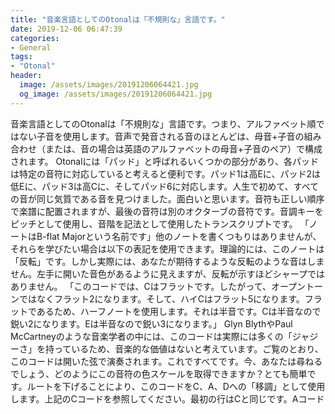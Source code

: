 ```yaml
---
title: "音楽言語としてのOtonalは「不規則な」言語です。"
date: 2019-12-06 06:47:39
categories:
- General
tags:
- "Otonal"
header:
  image: /assets/images/20191206064421.jpg
  og_image: /assets/images/20191206064421.jpg
---
```


音楽言語としてのOtonalは「不規則な」言語です。つまり、アルファベット順ではない子音を使用します。音声で発音される音のほとんどは、母音+子音の組み合わせ（または、音の場合は英語のアルファベットの母音+子音のペア）で構成されます。 Otonalには「パッド」と呼ばれるいくつかの部分があり、各パッドは特定の音符に対応していると考えると便利です。パッド1は高Eに、パッド2は低Eに、パッド3は高Cに、そしてパッド6に対応します。人生で初めて、すべての音が同じ気質である音を見つけました。面白いと思います。音符も正しい順序で楽譜に配置されますが、最後の音符は別のオクターブの音符です。音調キーをピッチとして使用し、音階を記法として使用したトランスクリプトです。 「ノートはB-flat Majorという名前です」他のノートを書くつもりはありませんが、それらを学びたい場合は以下の表記を使用できます。理論的には、このノートは「反転」です。しかし実際には、あなたが期待するような反転のような音はしません。左手に開いた音色があるように見えますが、反転が示すほどシャープではありません。 「このコードでは、Cはフラットです。したがって、オープントーンではなくフラット2になります。そして、ハイCはフラット5になります。フラットであるため、ハーフノートを使用します。それは半音です。Cは半音なので鋭い2になります。Eは半音なので鋭い3になります。」 Glyn BlythやPaul McCartneyのような音楽学者の中には、このコードは実際には多くの「ジャジーさ」を持っているため、音楽的な価値はないと考えています。ご覧のとおり、このコードは開いた弦で演奏されます。これですべてです。今、あなたは尋ねるでしょう、どのようにこの音符の色スケールを取得できますか？とても簡単です。ルートを下げることにより、このコードをC、A、Dへの「移調」として使用します。上記のCコードを参照してください。最初の行はCと同じです。Aコード
